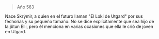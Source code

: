 > Año 563

Nace Skrýmir, a quien en el futuro llaman "El Loki de Utgard" por sus fechorías y su pequeño tamaño. No se dice explícitamente que sea hijo de la jötun Elli, pero él menciona en varias ocasiones que ella le crió de joven en Utgard.